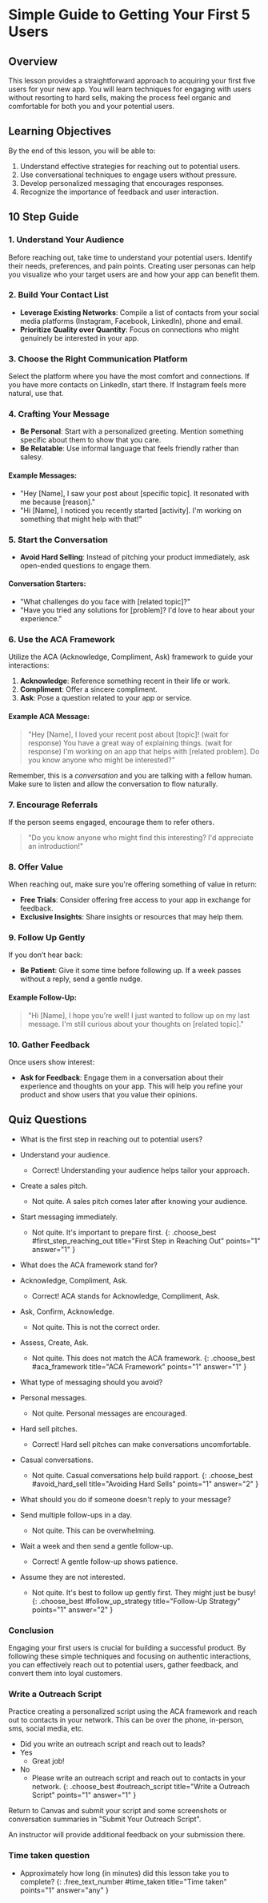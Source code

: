 # Simple Guide to Getting Your First 5 Users

## Overview

This lesson provides a straightforward approach to acquiring your first five users for your new app. You will learn techniques for engaging with users without resorting to hard sells, making the process feel organic and comfortable for both you and your potential users.

## Learning Objectives

By the end of this lesson, you will be able to:

1. Understand effective strategies for reaching out to potential users.
2. Use conversational techniques to engage users without pressure.
3. Develop personalized messaging that encourages responses.
4. Recognize the importance of feedback and user interaction.

## 10 Step Guide

### 1. Understand Your Audience

Before reaching out, take time to understand your potential users. Identify their needs, preferences, and pain points. Creating user personas can help you visualize who your target users are and how your app can benefit them.

### 2. Build Your Contact List

- **Leverage Existing Networks**: Compile a list of contacts from your social media platforms (Instagram, Facebook, LinkedIn), phone and email.
- **Prioritize Quality over Quantity**: Focus on connections who might genuinely be interested in your app.

### 3. Choose the Right Communication Platform

Select the platform where you have the most comfort and connections. If you have more contacts on LinkedIn, start there. If Instagram feels more natural, use that.

### 4. Crafting Your Message

- **Be Personal**: Start with a personalized greeting. Mention something specific about them to show that you care.
- **Be Relatable**: Use informal language that feels friendly rather than salesy.

#### Example Messages:
- "Hey [Name], I saw your post about [specific topic]. It resonated with me because [reason]."
- "Hi [Name], I noticed you recently started [activity]. I'm working on something that might help with that!"

### 5. Start the Conversation

- **Avoid Hard Selling**: Instead of pitching your product immediately, ask open-ended questions to engage them.

#### Conversation Starters:
- "What challenges do you face with [related topic]?"
- "Have you tried any solutions for [problem]? I'd love to hear about your experience."

### 6. Use the ACA Framework

Utilize the ACA (Acknowledge, Compliment, Ask) framework to guide your interactions:

1. **Acknowledge**: Reference something recent in their life or work.
2. **Compliment**: Offer a sincere compliment.
3. **Ask**: Pose a question related to your app or service.

#### Example ACA Message:

> "Hey [Name], I loved your recent post about [topic]! 
> (wait for response)
> You have a great way of explaining things.
> (wait for response)
> I'm working on an app that helps with [related problem]. Do you know anyone who might be interested?"

Remember, this is a *conversation* and you are talking with a fellow human. Make sure to listen and allow the conversation to flow naturally.

### 7. Encourage Referrals

If the person seems engaged, encourage them to refer others.

> "Do you know anyone who might find this interesting? I'd appreciate an introduction!"

### 8. Offer Value

When reaching out, make sure you're offering something of value in return:
- **Free Trials**: Consider offering free access to your app in exchange for feedback.
- **Exclusive Insights**: Share insights or resources that may help them.

### 9. Follow Up Gently

If you don’t hear back:
- **Be Patient**: Give it some time before following up. If a week passes without a reply, send a gentle nudge.

#### Example Follow-Up:

> "Hi [Name], I hope you're well! I just wanted to follow up on my last message. I'm still curious about your thoughts on [related topic]."

### 10. Gather Feedback

Once users show interest:
- **Ask for Feedback**: Engage them in a conversation about their experience and thoughts on your app. This will help you refine your product and show users that you value their opinions.

## Quiz Questions

- What is the first step in reaching out to potential users?
- Understand your audience.
  - Correct! Understanding your audience helps tailor your approach.
- Create a sales pitch.
  - Not quite. A sales pitch comes later after knowing your audience.
- Start messaging immediately.
  - Not quite. It's important to prepare first.
{: .choose_best #first_step_reaching_out title="First Step in Reaching Out" points="1" answer="1" }

- What does the ACA framework stand for?
- Acknowledge, Compliment, Ask.
  - Correct! ACA stands for Acknowledge, Compliment, Ask.
- Ask, Confirm, Acknowledge.
  - Not quite. This is not the correct order.
- Assess, Create, Ask.
  - Not quite. This does not match the ACA framework.
{: .choose_best #aca_framework title="ACA Framework" points="1" answer="1" }

- What type of messaging should you avoid?
- Personal messages.
  - Not quite. Personal messages are encouraged.
- Hard sell pitches.
  - Correct! Hard sell pitches can make conversations uncomfortable.
- Casual conversations.
  - Not quite. Casual conversations help build rapport.
{: .choose_best #avoid_hard_sell title="Avoiding Hard Sells" points="1" answer="2" }

- What should you do if someone doesn't reply to your message?
- Send multiple follow-ups in a day.
  - Not quite. This can be overwhelming.
- Wait a week and then send a gentle follow-up.
  - Correct! A gentle follow-up shows patience.
- Assume they are not interested.
  - Not quite. It's best to follow up gently first. They might just be busy!
{: .choose_best #follow_up_strategy title="Follow-Up Strategy" points="1" answer="2" }

### Conclusion

Engaging your first users is crucial for building a successful product. By following these simple techniques and focusing on authentic interactions, you can effectively reach out to potential users, gather feedback, and convert them into loyal customers.

<!-- TODO: add real examples -->
### Write a Outreach Script

Practice creating a personalized script using the ACA framework and reach out to contacts in your network. This can be over the phone, in-person, sms, social media, etc.

- Did you write an outreach script and reach out to leads?
- Yes
  - Great job!
- No
  - Please write an outreach script and reach out to contacts in your network.
{: .choose_best #outreach_script title="Write a Outreach Script" points="1" answer="1" }

<div class="alert alert-danger mt-2">

Return to Canvas and submit your script and some screenshots or conversation summaries in "Submit Your Outreach Script".

An instructor will provide additional feedback on your submission there.
</div>


### Time taken question

- Approximately how long (in minutes) did this lesson take you to complete?
{: .free_text_number #time_taken title="Time taken" points="1" answer="any" }

